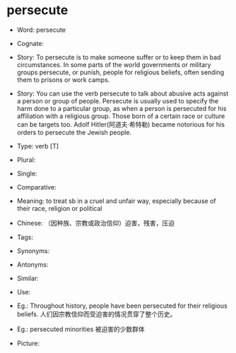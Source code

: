 # persecute

- Word: persecute
- Cognate: 
- Story: To persecute is to make someone suffer or to keep them in bad circumstances. In some parts of the world governments or military groups persecute, or punish, people for religious beliefs, often sending them to prisons or work camps.
- Story: You can use the verb persecute to talk about abusive acts against a person or group of people. Persecute is usually used to specify the harm done to a particular group, as when a person is persecuted for his affiliation with a religious group. Those born of a certain race or culture can be targets too. Adolf Hitler(阿道夫·希特勒) became notorious for his orders to persecute the Jewish people.

- Type: verb [T]
- Plural: 
- Single: 
- Comparative: 
- Meaning: to treat sb in a cruel and unfair way, especially because of their race, religion or political
- Chinese: （因种族、宗教或政治信仰）迫害，残害，压迫
- Tags: 
- Synonyms: 
- Antonyms: 
- Similar: 
- Use: 
- Eg.: Throughout history, people have been persecuted for their religious beliefs. 人们因宗教信仰而受迫害的情况贯穿了整个历史。
- Eg.: persecuted minorities 被迫害的少数群体
- Picture: 

